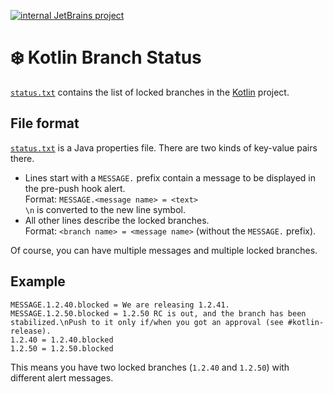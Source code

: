 [![internal JetBrains project](https://jb.gg/badges/internal-flat-square.svg)](https://confluence.jetbrains.com/display/ALL/JetBrains+on+GitHub)

# :snowflake: Kotlin Branch Status

[`status.txt`](/status.txt) contains the list of locked branches in the [Kotlin](https://github.com/JetBrains/kotlin) project.

## File format

[`status.txt`](/status.txt) is a Java properties file. There are two kinds of key-value pairs there.

- Lines start with a `MESSAGE.` prefix contain a message to be displayed in the pre-push hook alert.  
Format: `MESSAGE.<message name> = <text>`  
`\n` is converted to the new line symbol.
- All other lines describe the locked branches.  
Format: `<branch name> = <message name>` (without the `MESSAGE.` prefix).

Of course, you can have multiple messages and multiple locked branches.

## Example

```
MESSAGE.1.2.40.blocked = We are releasing 1.2.41.
MESSAGE.1.2.50.blocked = 1.2.50 RC is out, and the branch has been stabilized.\nPush to it only if/when you got an approval (see #kotlin-release).
1.2.40 = 1.2.40.blocked
1.2.50 = 1.2.50.blocked
```

This means you have two locked branches (`1.2.40` and `1.2.50`) with different alert messages.
